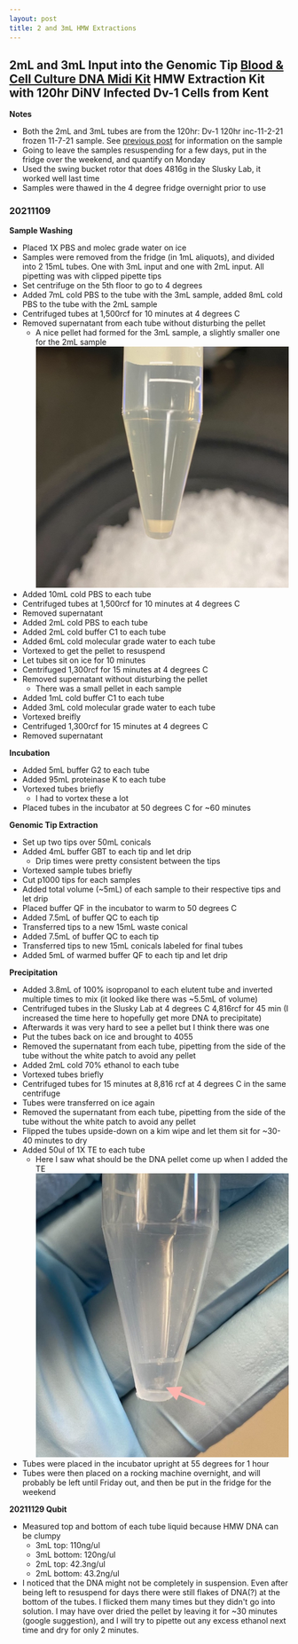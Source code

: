 ```yaml
---
layout: post
title: 2 and 3mL HMW Extractions
---
```


## 2mL and 3mL Input into the Genomic Tip [Blood & Cell Culture DNA Midi Kit](https://www.qiagen.com/sg/shop/pcr/blood-and-cell-culture-dna-midi-kit/) HMW Extraction Kit with 120hr DiNV Infected Dv-1 Cells from Kent


**Notes**
- Both the 2mL and 3mL tubes are from the 120hr: Dv-1 120hr inc-11-2-21 frozen 11-7-21 sample. See [previous post](https://meschedl.github.io/Unckless-Lab-Notebook-Maggie/2021/11/09/HMW-Ex-5.html) for information on the sample
- Going to leave the samples resuspending for a few days, put in the fridge over the weekend, and quantify on Monday
- Used the swing bucket rotor that does 4816g in the Slusky Lab, it worked well last time
- Samples were thawed in the 4 degree fridge overnight prior to use


### 20211109

**Sample Washing**

- Placed 1X PBS and molec grade water on ice
- Samples were removed from the fridge (in 1mL aliquots), and divided into 2 15mL tubes. One with 3mL input and one with 2mL input. All pipetting was with clipped pipette tips
- Set centrifuge on the 5th floor to go to 4 degrees
- Added 7mL cold PBS to the tube with the 3mL sample, added 8mL cold PBS to the tube with the 2mL sample
- Centrifuged tubes at 1,500rcf for 10 minutes at 4 degrees C
- Removed supernatant from each tube without disturbing the pellet
  - A nice pellet had formed for the 3mL sample, a slightly smaller one for the 2mL sample
  ![](https://raw.githubusercontent.com/meschedl/Unckless-Lab-Notebook-Maggie/master/images/20211123-cell-pellet.jpeg)
- Added 10mL cold PBS to each tube
- Centrifuged tubes at 1,500rcf for 10 minutes at 4 degrees C
- Removed supernatant
- Added 2mL cold PBS to each tube
- Added 2mL cold buffer C1 to each tube
- Added 6mL cold molecular grade water to each tube
- Vortexed to get the pellet to resuspend
- Let tubes sit on ice for 10 minutes
- Centrifuged 1,300rcf for 15 minutes at 4 degrees C
- Removed supernatant without disturbing the pellet
  - There was a small pellet in each sample
- Added 1mL cold buffer C1 to each tube
- Added 3mL cold molecular grade water to each tube
- Vortexed breifly
- Centrifuged 1,300rcf for 15 minutes at 4 degrees C
- Removed supernatant

**Incubation**
- Added 5mL buffer G2 to each tube
- Added 95mL proteinase K to each tube
- Vortexed tubes briefly
  - I had to vortex these a lot
- Placed tubes in the incubator at 50 degrees C for ~60 minutes

**Genomic Tip Extraction**
- Set up two tips over 50mL conicals
- Added 4mL buffer GBT to each tip and let drip
  - Drip times were pretty consistent between the tips
- Vortexed sample tubes briefly
- Cut p1000 tips for each samples
- Added total volume (~5mL) of each sample to their respective tips and let drip
- Placed buffer QF in the incubator to warm to 50 degrees C
- Added 7.5mL of buffer QC to each tip
- Transferred tips to a new 15mL waste conical
- Added 7.5mL of buffer QC to each tip
- Transferred tips to new 15mL conicals labeled for final tubes
- Added 5mL of warmed buffer QF to each tip and let drip

**Precipitation**
- Added 3.8mL of 100% isopropanol to each elutent tube and inverted multiple times to mix (it looked like there was ~5.5mL of volume)
- Centrifuged tubes in the Slusky Lab at 4 degrees C 4,816rcf for 45 min (I increased the time here to hopefully get more DNA to precipitate)
- Afterwards it was very hard to see a pellet but I think there was one
- Put the tubes back on ice and brought to 4055
- Removed the supernatant from each tube, pipetting from the side of the tube without the white patch to avoid any pellet
- Added 2mL cold 70% ethanol to each tube
- Vortexed tubes briefly
- Centrifuged tubes for 15 minutes at 8,816 rcf at 4 degrees C in the same centrifuge
- Tubes were transferred on ice again
- Removed the supernatant from each tube, pipetting from the side of the tube without the white patch to avoid any pellet
- Flipped the tubes upside-down on a kim wipe and let them sit for ~30-40 minutes to dry
- Added 50ul of 1X TE to each tube
  - Here I saw what should be the DNA pellet come up when I added the TE
  ![](https://raw.githubusercontent.com/meschedl/Unckless-Lab-Notebook-Maggie/master/images/20211123-DNA.jpeg)
- Tubes were placed in the incubator upright at 55 degrees for 1 hour
- Tubes were then placed on a rocking machine overnight, and will probably be left until Friday out, and then be put in the fridge for the weekend


**20211129 Qubit**
- Measured top and bottom of each tube liquid because HMW DNA can be clumpy
  - 3mL top: 110ng/ul
  - 3mL bottom: 120ng/ul
  - 2mL top: 42.3ng/ul
  - 2mL bottom: 43.2ng/ul
- I noticed that the DNA might not be completely in suspension. Even after being left to resuspend for days there were still flakes of DNA(?) at the bottom of the tubes. I flicked them many times but they didn't go into solution. I may have over dried the pellet by leaving it for ~30 minutes (google suggestion), and I will try to pipette out any excess ethanol next time and dry for only 2 minutes. 
